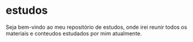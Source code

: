 # estudos

Seja bem-vindo ao meu repositório de estudos, onde irei reunir todos os materiais e conteudos estudados por mim atualmente.
